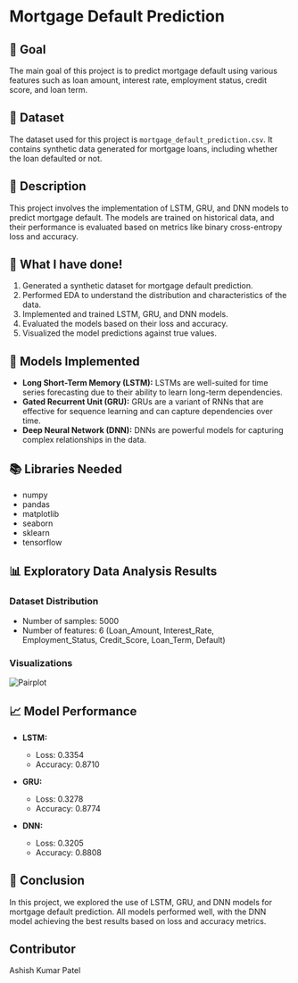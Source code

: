 # Mortgage Default Prediction

## 🎯 Goal
The main goal of this project is to predict mortgage default using various features such as loan amount, interest rate, employment status, credit score, and loan term.

## 🧵 Dataset
The dataset used for this project is `mortgage_default_prediction.csv`. It contains synthetic data generated for mortgage loans, including whether the loan defaulted or not.

## 🧾 Description
This project involves the implementation of LSTM, GRU, and DNN models to predict mortgage default. The models are trained on historical data, and their performance is evaluated based on metrics like binary cross-entropy loss and accuracy.

## 🧮 What I have done!
1. Generated a synthetic dataset for mortgage default prediction.
2. Performed EDA to understand the distribution and characteristics of the data.
3. Implemented and trained LSTM, GRU, and DNN models.
4. Evaluated the models based on their loss and accuracy.
5. Visualized the model predictions against true values.

## 🚀 Models Implemented
- **Long Short-Term Memory (LSTM):** LSTMs are well-suited for time series forecasting due to their ability to learn long-term dependencies.
- **Gated Recurrent Unit (GRU):** GRUs are a variant of RNNs that are effective for sequence learning and can capture dependencies over time.
- **Deep Neural Network (DNN):** DNNs are powerful models for capturing complex relationships in the data.

## 📚 Libraries Needed
- numpy
- pandas
- matplotlib
- seaborn
- sklearn
- tensorflow

## 📊 Exploratory Data Analysis Results
### Dataset Distribution
- Number of samples: 5000
- Number of features: 6 (Loan_Amount, Interest_Rate, Employment_Status, Credit_Score, Loan_Term, Default)

### Visualizations
![Pairplot](images/pairplot.png)

## 📈 Model Performance
- **LSTM:**
  - Loss: 0.3354
  - Accuracy: 0.8710

- **GRU:**
  - Loss: 0.3278
  - Accuracy: 0.8774

- **DNN:**
  - Loss: 0.3205
  - Accuracy: 0.8808

## 📢 Conclusion
In this project, we explored the use of LSTM, GRU, and DNN models for mortgage default prediction. All models performed well, with the DNN model achieving the best results based on loss and accuracy metrics.

## Contributor
Ashish Kumar Patel

